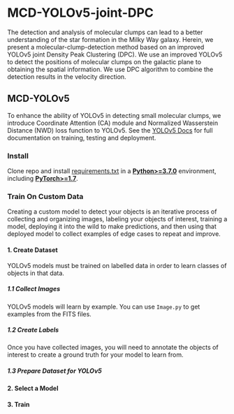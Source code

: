 # MCD-YOLOv5-joint-DPC
The detection and analysis of molecular clumps can lead to a better understanding of the star formation in the Milky Way galaxy. Herein, we present a molecular-clump-detection method based on an improved YOLOv5 joint Density Peak Clustering (DPC). We use an improved YOLOv5 to detect the positions of molecular clumps on the galactic plane to obtaining the spatial information. We use DPC algorithm to combine the detection results in the velocity direction.  
## MCD-YOLOv5
To enhance the ability of YOLOv5 in detecting small molecular clumps, we introduce Coordinate Attention (CA) module and Normalized Wasserstein Distance (NWD) loss function to YOLOv5. See the [YOLOv5 Docs](https://docs.ultralytics.com/yolov5) for full documentation on training, testing and deployment. 
### Install
Clone repo and install [requirements.txt](https://github.com/SunetK/MCD-YOLOv5-joint-DPC/blob/main/MCD-YOLOv5/requirements.txt) in a
[**Python>=3.7.0**](https://www.python.org/) environment, including
[**PyTorch>=1.7**](https://pytorch.org/get-started/locally/).
### Train On Custom Data
Creating a custom model to detect your objects is an iterative process of collecting and organizing images, labeling your objects of interest, training a model, deploying it into the wild to make predictions, and then using that deployed model to collect examples of edge cases to repeat and improve.
#### 1. Create Dataset
YOLOv5 models must be trained on labelled data in order to learn classes of objects in that data. 
##### 1.1 Collect Images
YOLOv5 models will learn by example. You can use `Image.py` to get examples from the FITS files.
##### 1.2 Create Labels
Once you have collected images, you will need to annotate the objects of interest to create a ground truth for your model to learn from.
##### 1.3 Prepare Dataset for YOLOv5
#### 2. Select a Model
#### 3. Train
